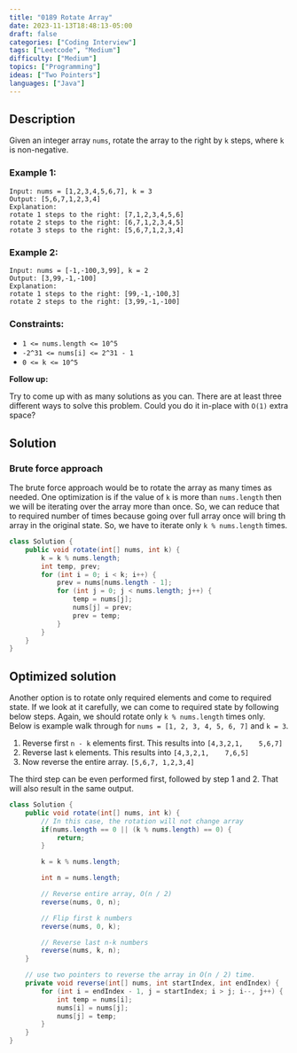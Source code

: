 ```yaml
---
title: "0189 Rotate Array"
date: 2023-11-13T18:48:13-05:00
draft: false
categories: ["Coding Interview"]
tags: ["Leetcode", "Medium"]
difficulty: ["Medium"]
topics: ["Programming"]
ideas: ["Two Pointers"]
languages: ["Java"]
---
```


## Description

Given an integer array `nums`, rotate the array to the right by `k` steps, where `k` is non-negative.

### Example 1:

```
Input: nums = [1,2,3,4,5,6,7], k = 3
Output: [5,6,7,1,2,3,4]
Explanation:
rotate 1 steps to the right: [7,1,2,3,4,5,6]
rotate 2 steps to the right: [6,7,1,2,3,4,5]
rotate 3 steps to the right: [5,6,7,1,2,3,4]
```

### Example 2:

```
Input: nums = [-1,-100,3,99], k = 2
Output: [3,99,-1,-100]
Explanation: 
rotate 1 steps to the right: [99,-1,-100,3]
rotate 2 steps to the right: [3,99,-1,-100]
``` 

### Constraints:

- `1 <= nums.length <= 10^5`
- `-2^31 <= nums[i] <= 2^31 - 1`
- `0 <= k <= 10^5`
 
**Follow up:**

Try to come up with as many solutions as you can. There are at least three different ways to solve this problem.
Could you do it in-place with `O(1)` extra space?

## Solution

### Brute force approach

The brute force approach would be to rotate the array as many times as needed. One optimization is if the value of `k` is more than `nums.length` then we will be iterating over the array more than once. So, we can reduce that to required number of times because going over full array once will bring th array in the original state. So, we have to iterate only `k % nums.length` times.

```java
class Solution {
    public void rotate(int[] nums, int k) {
        k = k % nums.length;
        int temp, prev;
        for (int i = 0; i < k; i++) {
            prev = nums[nums.length - 1];
            for (int j = 0; j < nums.length; j++) {
                temp = nums[j];
                nums[j] = prev;
                prev = temp;
            }
        }
    }
}
```

## Optimized solution

Another option is to rotate only required elements and come to required state. If we look at it carefully, we can come to required state by following below steps. Again, we should rotate only `k % nums.length` times only. Below is example walk through for `nums = [1, 2, 3, 4, 5, 6, 7]` and `k = 3`.

1. Reverse first `n - k` elements first. This results into `[4,3,2,1,    5,6,7]`
2. Reverse last `k` elements. This results into `[4,3,2,1,    7,6,5]`
3. Now reverse the entire array. `[5,6,7, 1,2,3,4]`

The third step can be even performed first, followed by step 1 and 2. That will also result in the same output.

```java
class Solution {
    public void rotate(int[] nums, int k) {
        // In this case, the rotation will not change array
        if(nums.length == 0 || (k % nums.length) == 0) {
            return;
        }

        k = k % nums.length;

        int n = nums.length;

        // Reverse entire array, O(n / 2)
        reverse(nums, 0, n);

        // Flip first k numbers
        reverse(nums, 0, k);

        // Reverse last n-k numbers
        reverse(nums, k, n);
    }

    // use two pointers to reverse the array in O(n / 2) time.
    private void reverse(int[] nums, int startIndex, int endIndex) {
        for (int i = endIndex - 1, j = startIndex; i > j; i--, j++) {
            int temp = nums[i];
            nums[i] = nums[j];
            nums[j] = temp;
        }
    }
}
```